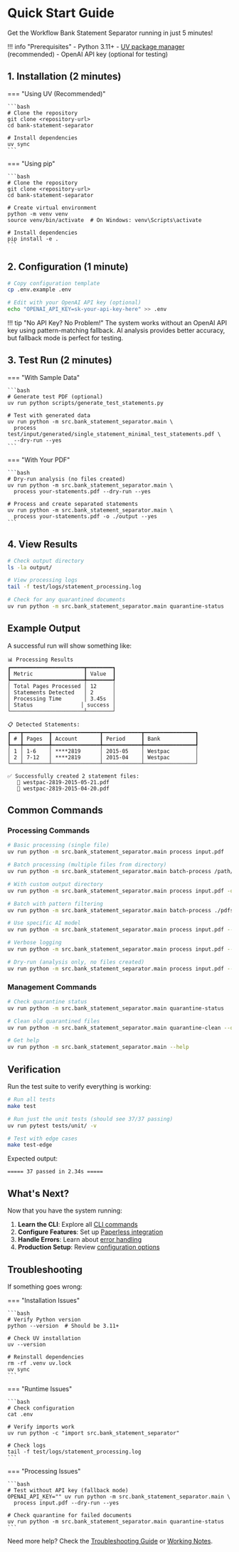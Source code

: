 # Quick Start Guide

Get the Workflow Bank Statement Separator running in just 5 minutes!

!!! info "Prerequisites"
    - Python 3.11+
    - [UV package manager](https://docs.astral.sh/uv/) (recommended)
    - OpenAI API key (optional for testing)

## 1. Installation (2 minutes)

=== "Using UV (Recommended)"

    ```bash
    # Clone the repository
    git clone <repository-url>
    cd bank-statement-separator
    
    # Install dependencies
    uv sync
    ```

=== "Using pip"

    ```bash
    # Clone the repository
    git clone <repository-url>
    cd bank-statement-separator
    
    # Create virtual environment
    python -m venv venv
    source venv/bin/activate  # On Windows: venv\Scripts\activate
    
    # Install dependencies
    pip install -e .
    ```

## 2. Configuration (1 minute)

```bash
# Copy configuration template
cp .env.example .env

# Edit with your OpenAI API key (optional)
echo "OPENAI_API_KEY=sk-your-api-key-here" >> .env
```

!!! tip "No API Key? No Problem!"
    The system works without an OpenAI API key using pattern-matching fallback. AI analysis provides better accuracy, but fallback mode is perfect for testing.

## 3. Test Run (2 minutes)

=== "With Sample Data"

    ```bash
    # Generate test PDF (optional)
    uv run python scripts/generate_test_statements.py
    
    # Test with generated data
    uv run python -m src.bank_statement_separator.main \
      process test/input/generated/single_statement_minimal_test_statements.pdf \
      --dry-run --yes
    ```

=== "With Your PDF"

    ```bash
    # Dry-run analysis (no files created)
    uv run python -m src.bank_statement_separator.main \
      process your-statements.pdf --dry-run --yes
    
    # Process and create separated statements
    uv run python -m src.bank_statement_separator.main \
      process your-statements.pdf -o ./output --yes
    ```

## 4. View Results

```bash
# Check output directory
ls -la output/

# View processing logs
tail -f test/logs/statement_processing.log

# Check for any quarantined documents
uv run python -m src.bank_statement_separator.main quarantine-status
```

## Example Output

A successful run will show something like:

```
📊 Processing Results
┏━━━━━━━━━━━━━━━━━━━━━━━┳━━━━━━━━┓
┃ Metric                ┃ Value  ┃
┡━━━━━━━━━━━━━━━━━━━━━━━╇━━━━━━━━┩
│ Total Pages Processed │ 12     │
│ Statements Detected   │ 2      │
│ Processing Time       │ 3.45s  │
│ Status               │ success │
└───────────────────────┴────────┘

📋 Detected Statements:
┏━━━┳━━━━━━━━┳━━━━━━━━━━━━━━━┳━━━━━━━━━━━━┳━━━━━━━━━━━━━━━━┓
┃ # ┃ Pages  ┃ Account       ┃ Period     ┃ Bank           ┃
┡━━━╇━━━━━━━━╇━━━━━━━━━━━━━━━╇━━━━━━━━━━━━╇━━━━━━━━━━━━━━━━┩
│ 1 │ 1-6    │ ****2819      │ 2015-05    │ Westpac        │
│ 2 │ 7-12   │ ****2819      │ 2015-04    │ Westpac        │
└───┴────────┴───────────────┴────────────┴────────────────┘

✅ Successfully created 2 statement files:
   📄 westpac-2819-2015-05-21.pdf
   📄 westpac-2819-2015-04-20.pdf
```

## Common Commands

### Processing Commands

```bash
# Basic processing (single file)
uv run python -m src.bank_statement_separator.main process input.pdf

# Batch processing (multiple files from directory)
uv run python -m src.bank_statement_separator.main batch-process /path/to/pdfs

# With custom output directory
uv run python -m src.bank_statement_separator.main process input.pdf -o ./separated

# Batch with pattern filtering
uv run python -m src.bank_statement_separator.main batch-process ./pdfs --pattern "*2024*.pdf"

# Use specific AI model
uv run python -m src.bank_statement_separator.main process input.pdf --model gpt-4o

# Verbose logging
uv run python -m src.bank_statement_separator.main process input.pdf --verbose

# Dry-run (analysis only, no files created)
uv run python -m src.bank_statement_separator.main process input.pdf --dry-run
```

### Management Commands

```bash
# Check quarantine status
uv run python -m src.bank_statement_separator.main quarantine-status

# Clean old quarantined files
uv run python -m src.bank_statement_separator.main quarantine-clean --dry-run

# Get help
uv run python -m src.bank_statement_separator.main --help
```

## Verification

Run the test suite to verify everything is working:

```bash
# Run all tests
make test

# Run just the unit tests (should see 37/37 passing)
uv run pytest tests/unit/ -v

# Test with edge cases
make test-edge
```

Expected output:
```
===== 37 passed in 2.34s =====
```

## What's Next?

Now that you have the system running:

1. **Learn the CLI**: Explore all [CLI commands](../reference/cli-commands.md)
2. **Configure Features**: Set up [Paperless integration](../user-guide/paperless-integration.md)
3. **Handle Errors**: Learn about [error handling](../user-guide/error-handling.md)
4. **Production Setup**: Review [configuration options](configuration.md)

## Troubleshooting

If something goes wrong:

=== "Installation Issues"
    
    ```bash
    # Verify Python version
    python --version  # Should be 3.11+
    
    # Check UV installation
    uv --version
    
    # Reinstall dependencies
    rm -rf .venv uv.lock
    uv sync
    ```

=== "Runtime Issues"

    ```bash
    # Check configuration
    cat .env
    
    # Verify imports work
    uv run python -c "import src.bank_statement_separator"
    
    # Check logs
    tail -f test/logs/statement_processing.log
    ```

=== "Processing Issues"

    ```bash
    # Test without API key (fallback mode)
    OPENAI_API_KEY="" uv run python -m src.bank_statement_separator.main \
      process input.pdf --dry-run --yes
    
    # Check quarantine for failed documents
    uv run python -m src.bank_statement_separator.main quarantine-status
    ```

Need more help? Check the [Troubleshooting Guide](../reference/troubleshooting.md) or [Working Notes](../reference/working-notes.md).